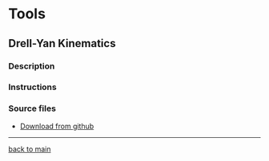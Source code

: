 

# Tools


## Drell-Yan Kinematics 

### Description

### Instructions

### Source files

*  <p><a href="https://hso-tmd.github.io/tools/DrellYan_Kinematics/src/" target="_blank">
     Download from github</a></p>





* * *



[back to main](../../)





     










